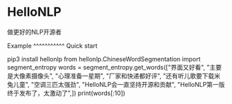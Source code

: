 
HelloNLP
============
                     
做更好的NLP开源者






Example
^^^^^^^^^^^
Quick start

>>>
pip3 install hellonlp
from hellonlp.ChineseWordSegmentation import segment_entropy
words = segment_entropy.get_words(["界面又好看",
                            "主要是大像素摄像头",
                            "心理准备一星期",
                            "厂家和快递都好评",
                            "还有听儿歌要下载米兔儿童",
                            "空调三匹太强劲",
                            "HelloNLP会一直坚持开源和贡献",
			    "HelloNLP第一版终于发布了，太激动了",])
print(words[:10])




